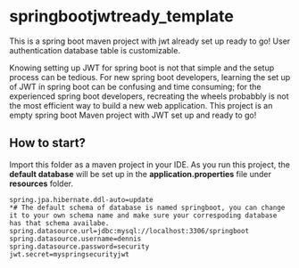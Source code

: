 # springbootjwtready_template

This is a spring boot maven project with jwt already set up ready to go! User authentication database table is customizable.

Knowing setting up JWT for spring boot is not that simple and the setup process can be tedious. For new spring boot developers, learning the set up of JWT in spring boot can be confusing and time consuming; for the experienced spring boot developers, recreating the wheels probabbly is not the most efficient way to build a new web application. This project is an empty spring boot Maven project with JWT set up and ready to go!

## How to start?
Import this folder as a maven project in your IDE. As you run this project, the **default database** will be set up in the **application.properties** file under **resources** folder.
```
spring.jpa.hibernate.ddl-auto=update
*# The default schema of database is named springboot, you can change it to your own schema name and make sure your correspoding database has that schema availabe.
spring.datasource.url=jdbc:mysql://localhost:3306/springboot
spring.datasource.username=dennis
spring.datasource.password=security
jwt.secret=myspringsecurityjwt
```

